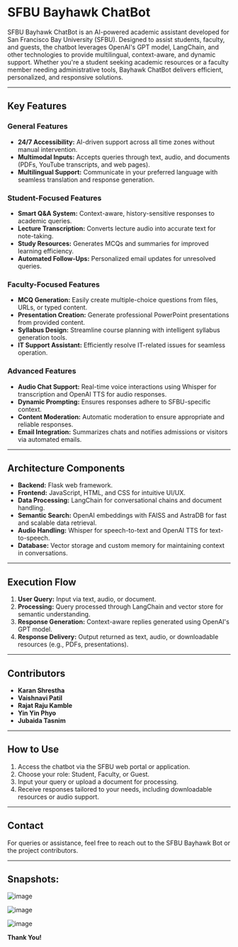 # SFBU Bayhawk ChatBot

SFBU Bayhawk ChatBot is an AI-powered academic assistant developed for San Francisco Bay University (SFBU). Designed to assist students, faculty, and guests, the chatbot leverages OpenAI's GPT model, LangChain, and other technologies to provide multilingual, context-aware, and dynamic support. Whether you're a student seeking academic resources or a faculty member needing administrative tools, Bayhawk ChatBot delivers efficient, personalized, and responsive solutions.

---

## Key Features

### General Features
- **24/7 Accessibility:** AI-driven support across all time zones without manual intervention.
- **Multimodal Inputs:** Accepts queries through text, audio, and documents (PDFs, YouTube transcripts, and web pages).
- **Multilingual Support:** Communicate in your preferred language with seamless translation and response generation.

### Student-Focused Features
- **Smart Q&A System:** Context-aware, history-sensitive responses to academic queries.
- **Lecture Transcription:** Converts lecture audio into accurate text for note-taking.
- **Study Resources:** Generates MCQs and summaries for improved learning efficiency.
- **Automated Follow-Ups:** Personalized email updates for unresolved queries.

### Faculty-Focused Features
- **MCQ Generation:** Easily create multiple-choice questions from files, URLs, or typed content.
- **Presentation Creation:** Generate professional PowerPoint presentations from provided content.
- **Syllabus Design:** Streamline course planning with intelligent syllabus generation tools.
- **IT Support Assistant:** Efficiently resolve IT-related issues for seamless operation.

### Advanced Features
- **Audio Chat Support:** Real-time voice interactions using Whisper for transcription and OpenAI TTS for audio responses.
- **Dynamic Prompting:** Ensures responses adhere to SFBU-specific context.
- **Content Moderation:** Automatic moderation to ensure appropriate and reliable responses.
- **Email Integration:** Summarizes chats and notifies admissions or visitors via automated emails.

---

## Architecture Components

- **Backend:** Flask web framework.
- **Frontend:** JavaScript, HTML, and CSS for intuitive UI/UX.
- **Data Processing:** LangChain for conversational chains and document handling.
- **Semantic Search:** OpenAI embeddings with FAISS and AstraDB for fast and scalable data retrieval.
- **Audio Handling:** Whisper for speech-to-text and OpenAI TTS for text-to-speech.
- **Database:** Vector storage and custom memory for maintaining context in conversations.

---


## Execution Flow

1. **User Query:** Input via text, audio, or document.
2. **Processing:** Query processed through LangChain and vector store for semantic understanding.
3. **Response Generation:** Context-aware replies generated using OpenAI's GPT model.
4. **Response Delivery:** Output returned as text, audio, or downloadable resources (e.g., PDFs, presentations).

---

## Contributors

- **Karan Shrestha**
- **Vaishnavi Patil**
- **Rajat Raju Kamble**
- **Yin Yin Phyo**
- **Jubaida Tasnim**

---

## How to Use

1. Access the chatbot via the SFBU web portal or application.
2. Choose your role: Student, Faculty, or Guest.
3. Input your query or upload a document for processing.
4. Receive responses tailored to your needs, including downloadable resources or audio support.

---

## Contact

For queries or assistance, feel free to reach out to the SFBU Bayhawk Bot or the project contributors.

---

## Snapshots:


![image](https://github.com/user-attachments/assets/680fe0ee-70dc-4a71-8a09-8ef080db3564)

![image](https://github.com/user-attachments/assets/5b27c0f0-5349-4c06-8790-5857dd2c167e)

![image](https://github.com/user-attachments/assets/7cd6c852-af0d-4552-a9e3-dbb6858ccd2f)




**Thank You!**
